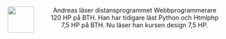 
<p style="text-align: center; padding: 10px; margin-bottom: 20px;">
<img src="img/me.jpg" style="display: block; float: left; height: 60px; width: auto; margin-right: 30px; margin-border:20px; border-radius: 2px;">
Andreas läser distansprogrammet Webbprogrammerare 120 HP på BTH. Han har tidigare
läst Python och Htmlphp 7,5 HP på BTH. Nu läser han kursen design 7,5 HP.
</p>
